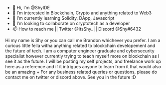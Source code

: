 - 👋 Hi, I’m @ShyIDE
- 👀 I’m interested in Blockchain, Crypto and anything related to Web3
- 🌱 I’m currently learning Solidity, DApp, Javascript
- 💞️ I’m looking to collaborate on cryptotech as a developer
- 📫 How to reach me || Twitter @ItsShy_ || Discord @Shy#6432

Hi my name is Shy or you can call me Brandon whichever you prefer. I am a curious little fella witha anything related to blockchain developement and the future of tech.
I am a computer engineer graduate and cybersecurity specialist however currently trying to teach myself more on blockchain as I see it as the future.
I will be posting my self projects, and freelance work up here as a reference and if it intrigues anyone to learn from it that would also be an amazing +
For any business related queries or questions, please do contact me on twitter or discord above. See you in the future :D 
